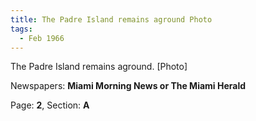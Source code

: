 ```yaml
---  
title: The Padre Island remains aground Photo  
tags:  
  - Feb 1966  
---  
```

  
The Padre Island remains aground. [Photo]  
  
Newspapers: **Miami Morning News or The Miami Herald**  
  
Page: **2**, Section: **A** 
